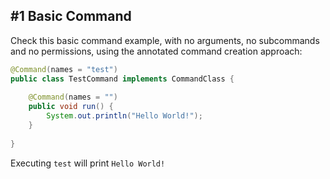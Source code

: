 ## #1 Basic Command

Check this basic command example, with no arguments, no subcommands and no permissions,
using the annotated command creation approach:

```java
@Command(names = "test")
public class TestCommand implements CommandClass {
    
    @Command(names = "")
    public void run() {
        System.out.println("Hello World!");
    }
    
}
```

Executing `test` will print `Hello World!`